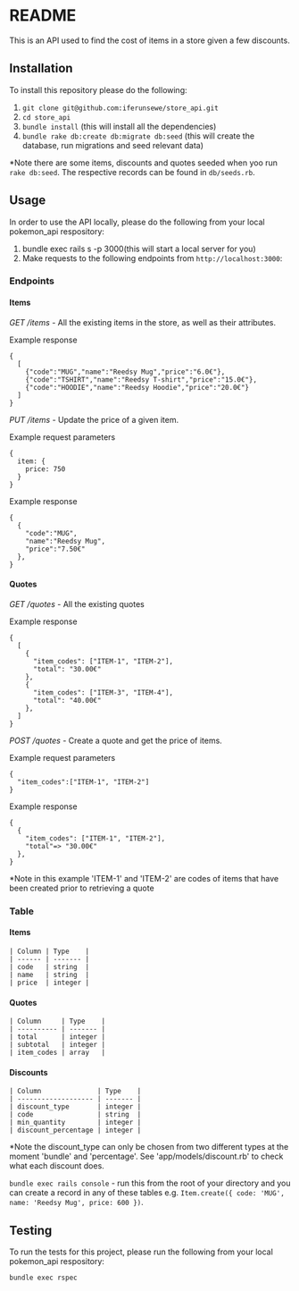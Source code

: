 # README

This is an API used to find the cost of items in a store given a few discounts.

## Installation

To install this repository please do the following:

  1. `git clone git@github.com:iferunsewe/store_api.git`
  2. `cd store_api`
  3. `bundle install` (this will install all the dependencies)
  4. `bundle rake db:create db:migrate db:seed` (this will create the database, run migrations and seed relevant data)
  
*Note there are some items, discounts and quotes seeded when yoo run `rake db:seed`. The respective records can be found in `db/seeds.rb`.

## Usage

In order to use the API locally, please do the following from your local pokemon_api respository:

  1. bundle exec rails s -p 3000(this will start a local server for you)
  2. Make requests to the following endpoints from `http://localhost:3000`:

  
  ### Endpoints

  #### Items

  *GET /items* - All the existing items in the store, as well as their attributes.
  
  Example response
  ```
  { 
    [
      {"code":"MUG","name":"Reedsy Mug","price":"6.0€"},
      {"code":"TSHIRT","name":"Reedsy T-shirt","price":"15.0€"},
      {"code":"HOODIE","name":"Reedsy Hoodie","price":"20.0€"}
    ]
  }
  ```

  *PUT /items* - Update the price of a given item.

  Example request parameters
  ```
  {
    item: {
      price: 750
    }
  }
  ```

  Example response
  ```
  {
    {
      "code":"MUG",
      "name":"Reedsy Mug",
      "price":"7.50€"
    },
  }
  ```

  #### Quotes
  
  *GET /quotes* - All the existing quotes
  
  Example response
  ```
  { 
    [
      {
        "item_codes": ["ITEM-1", "ITEM-2"],
        "total": "30.00€" 
      },
      {
        "item_codes": ["ITEM-3", "ITEM-4"],
        "total": "40.00€" 
      },
    ]
  }
  ```

  *POST /quotes* - Create a quote and get the price of items.
  
  Example request parameters
  ```
  { 
    "item_codes":["ITEM-1", "ITEM-2"]
  }
  ```

  Example response
  ```
  {
    {
      "item_codes": ["ITEM-1", "ITEM-2"], 
      "total"=> "30.00€"
    },
  }
  ```
  *Note in this example 'ITEM-1' and 'ITEM-2' are codes of items that have been created prior to retrieving a quote
  
  ### Table

  #### Items

    | Column | Type    |
    | ------ | ------- |
    | code   | string  |
    | name   | string  |
    | price  | integer |

  #### Quotes

    | Column     | Type    |
    | ---------- | ------- |
    | total      | integer |
    | subtotal   | integer |
    | item_codes | array   |

  #### Discounts

    | Column              | Type    |
    | ------------------- | ------- |
    | discount_type       | integer |
    | code                | string  |
    | min_quantity        | integer |
    | discount_percentage | integer |

  *Note the discount_type can only be chosen from two different types at the moment 'bundle' and 'percentage'. See 'app/models/discount.rb' to check what each discount does.

  `bundle exec rails console` - run this from the root of your directory and you can create a record in any of these tables e.g. `Item.create({ code: 'MUG', name: 'Reedsy Mug', price: 600 })`.

## Testing

To run the tests for this project, please run the following from your local pokemon_api respository:

  `bundle exec rspec`